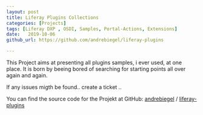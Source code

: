 ```yaml
---
layout: post
title: Liferay Plugins Collections
categories: [Projects]
tags: [Liferay DXP , OSDI, Samples, Portal-Actions, Extensions]
date:   2019-10-06
github_url: https://github.com/andrebiegel/liferay-plugins

---
```


This Project aims at presenting all plugins samples, i ever used, at one place. It is born by beeing bored of searching for starting points all over again and again. 


If any issues migth be found.. create a ticket .. 

You can find the source code for the Projekt at GitHub:
[andrebiegel](https://github.com/andrebiegel) / [liferay-plugins](https://github.com/andrebiegel/liferay-plugins)


